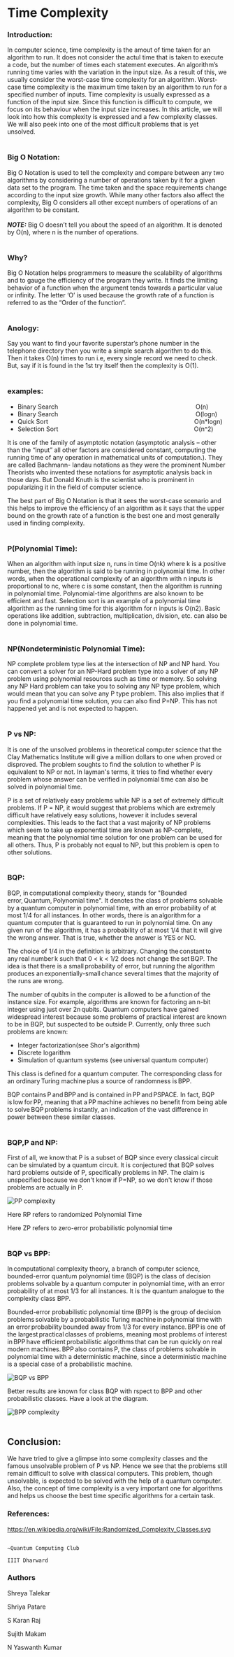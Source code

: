 # Time Complexity
### **Introduction:**
In computer science, time complexity is the amout of time taken for an algorithm to run. It does not consider the actul time that is taken to execute a code, but the number of times each statement executes. An algorithm’s running time varies with the variation in the input size. As a result of this, we usually consider the worst-case time complexity for an algorithm. Worst-case time complexity is the maximum time taken by an algorithm to run for a specified number of inputs. Time complexity is usually expressed as a function of the input size. Since this function is difficult to compute, we focus on its behaviour when the input size increases. In this article, we will look into how this complexity is expressed and a few complexity classes. We will also peek into one of the most difficult problems that is yet unsolved.
<br><br>
### **Big O Notation:**
Big O Notation is used to tell the complexity and compare between any two algorithms by considering a number of operations taken by it for a given data set to the program. The time taken and the space requirements change according to the input size growth. While many other factors also affect the complexity, Big O considers all other except numbers of operations of an algorithm to be constant. 
<br><br>
***NOTE:*** Big O doesn’t tell you about the speed of an algorithm. It is denoted by O(n), where n is the number of operations.
<br><br>
### **Why?**
Big O Notation helps programmers to measure the scalability of algorithms and to gauge the efficiency of the program they write. It finds the limiting behavior of a function when the argument tends towards a particular value or infinity. The letter ‘O’ is used because the growth rate of a function is referred to as the “Order of the function”.
<br><br>
### **Anology:**
Say you want to find your favorite superstar’s phone number in the telephone directory then you write a simple search algorithm to do this. Then it takes O(n) times to run i.e, every single record we need to check. But, say if it is found in the 1st try itself then the complexity is O(1).
<br><br>
### **examples:**
* Binary Search                                                                                O(n)
* Binary Search                                                                                O(logn)
* Quick Sort                                                                                     O(n*logn)
* Selection Sort                                                                               O(n^2)

It is one of the family of asymptotic notation (asymptotic analysis – other than the “input” all other factors are considered constant, computing the running time of any operation in mathematical units of computation.). They are called Bachmann- landau notations as they were the prominent Number Theorists who invented these notations for asymptotic analysis back in those days. But Donald Knuth is the scientist who is prominent in popularizing it in the field of computer science. 
 
The best part of Big O Notation is that it sees the worst-case scenario and this helps to improve the efficiency of an algorithm as it says that the upper bound on the growth rate of a function is the best one and most generally used in finding complexity. 
<br><br>
### **P(Polynomial Time):**
When an algorithm with input size n, runs in time O(nk) where k is a positive number, then the algorithm is said to be running in polynomial time. In other words, when the operational complexity of an algorithm with n inputs is proportional to nc, where c is some constant, then the algorithm is running in polynomial time. Polynomial-time algorithms are also known to be efficient and fast. Selection sort is an example of a polynomial time algorithm as the running time for this algorithm for n inputs is O(n2). Basic operations like addition, subtraction, multiplication, division, etc. can also be done in polynomial time.
<br><br>
### **NP(Nondeterministic Polynomial Time):**
NP complete problem type lies at the intersection of NP and NP hard. You can convert a solver for an NP-Hard problem type into a solver of any NP problem using polynomial resources such as time or memory. So solving any NP Hard problem can take you to solving any NP type problem, which would mean that you can solve any P type problem. This also implies that if you find a polynomial time solution, you can also find P=NP. This has not happened yet and is not expected to happen. 
<br><br>
### **P vs NP:**
It is one of the unsolved problems in theoretical computer science that the Clay Mathematics Institute will give a million dollars to one when proved or disproved. The problem soughts to find the solution to whether P is equivalent to NP or not. In layman's terms, it tries to find whether every problem whose answer can be verified in polynomial time can also be solved in polynomial time. 

P is a set of relatively easy problems while NP is a set of extremely difficult problems. If P = NP, it would suggest that problems which are extremely difficult have relatively easy solutions, however it includes several complexities. This leads to the fact that a vast majority of NP problems which seem to take up exponential time are known as NP-complete, meaning that the polynomial time solution for one problem can be used for all others. Thus, P is probably not equal to NP, but this problem is open to other solutions.
<br><br>
### **BQP:**
BQP, in computational complexity theory, stands for "Bounded error, Quantum, Polynomial time". It denotes the class of problems solvable by a quantum computer in polynomial time, with an error probability of at most 1/4 for all instances. In other words, there is an algorithm for a quantum computer that is guaranteed to run in polynomial time. On any given run of the algorithm, it has a probability of at most 1/4 that it will give the wrong answer. That is true, whether the answer is YES or NO. 
 
The choice of 1/4 in the definition is arbitrary. Changing the constant to any real number k such that 0 < k < 1/2 does not change the set BQP. The idea is that there is a small probability of error, but running the algorithm produces an exponentially-small chance several times that the majority of the runs are wrong. 
 
The number of qubits in the computer is allowed to be a function of the instance size. For example, algorithms are known for factoring an n-bit integer using just over 2n qubits. Quantum computers have gained widespread interest because some problems of practical interest are known to be in BQP, but suspected to be outside P. Currently, only three such problems are known: 
* Integer factorization(see Shor's algorithm)
* Discrete logarithm
* Simulation of quantum systems (see universal quantum computer) 

This class is defined for a quantum computer. The corresponding class for an ordinary Turing machine plus a source of randomness is BPP. 
 
BQP contains P and BPP and is contained in PP and PSPACE. In fact, BQP is low for PP, meaning that a PP machine achieves no benefit from being able to solve BQP problems instantly, an indication of the vast difference in power between these similar classes. 
<br><br>
### **BQP,P and NP:**
First of all, we know that P is a subset of BQP since every classical circuit can be simulated by a quantum circuit. It is conjectured that BQP solves hard problems outside of P, specifically problems in NP. The claim is unspecified because we don't know if P=NP, so we don't know if those problems are actually in P.

![PP complexity](https://upload.wikimedia.org/wikipedia/commons/thumb/9/9e/Randomised_Complexity_Classes_2.svg/280px-Randomised_Complexity_Classes_2.svg.png)

Here RP refers to randomized Polynomial Time 

Here ZP refers to zero-error probabilistic polynomial time 
<br><br>
### **BQP vs BPP:**
In computational complexity theory, a branch of computer science, bounded-error quantum polynomial time (BQP) is the class of decision problems solvable by a quantum computer in polynomial time, with an error probability of at most 1/3 for all instances. It is the quantum analogue to the complexity class BPP. 
 
Bounded-error probabilistic polynomial time (BPP) is the group of decision problems solvable by a probabilistic Turing machine in polynomial time with an error probability bounded away from 1/3 for every instance. BPP is one of the largest practical classes of problems, meaning most problems of interest in BPP have efficient probabilistic algorithms that can be run quickly on real modern machines. BPP also contains P, the class of problems solvable in polynomial time with a deterministic machine, since a deterministic machine is a special case of a probabilistic machine. 

![BQP vs BPP](https://upload.wikimedia.org/wikipedia/commons/thumb/1/1d/BQP_complexity_class_diagram.svg/440px-BQP_complexity_class_diagram.svg.png)

Better results are known for class BQP with rspect to BPP and other probabilistic classes. 
Have a look at the diagram.

![BPP complexity](https://i.ytimg.com/vi/0VnlNJj8Ljk/maxresdefault.jpg)
<br><br>
## **Conclusion:**
We have tried to give a glimpse into some complexity classes and the famous unsolvable problem of P vs NP. Hence we see that the problems still remain difficult to solve with classical computers. This problem, though unsolvable, is expected to be solved with the help of a quantum computer. Also, the concept of time complexity is a very important one for algorithms and helps us choose the best time specific algorithms for a certain task.

### **References:**
https://en.wikipedia.org/wiki/File:Randomized_Complexity_Classes.svg


                                                                            ~Quantum Computing Club
                                                                                      IIIT Dharward
### **Authors**
Shreya Talekar

Shriya Patare

S Karan Raj

Sujith Makam 

N Yaswanth Kumar
